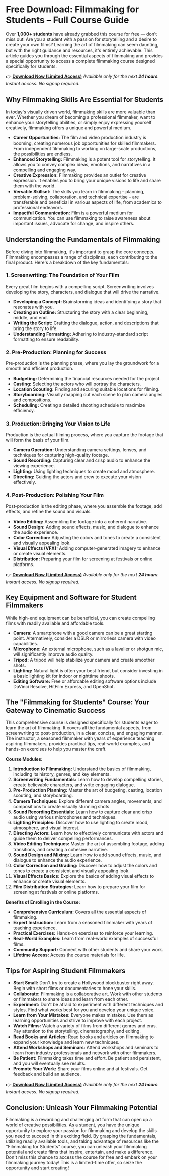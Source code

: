 # Free Download: Filmmaking for Students – Full Course Guide

Over **1,000+ students** have already grabbed this course for free — don’t miss out! Are you a student with a passion for storytelling and a desire to create your own films? Learning the art of filmmaking can seem daunting, but with the right guidance and resources, it's entirely achievable. This article guides you through the essential aspects of filmmaking and provides a special opportunity to access a complete filmmaking course designed specifically for students.

👉 [**Download Now (Limited Access)**](https://udemywork.com/filmmaking-for-students)
_Available only for the next **24 hours**. Instant access. No signup required._

## Why Filmmaking Skills Are Essential for Students

In today's visually driven world, filmmaking skills are more valuable than ever. Whether you dream of becoming a professional filmmaker, want to enhance your storytelling abilities, or simply enjoy expressing yourself creatively, filmmaking offers a unique and powerful medium.

*   **Career Opportunities:** The film and video production industry is booming, creating numerous job opportunities for skilled filmmakers. From independent filmmaking to working on large-scale productions, the possibilities are endless.
*   **Enhanced Storytelling:** Filmmaking is a potent tool for storytelling. It allows you to convey complex ideas, emotions, and narratives in a compelling and engaging way.
*   **Creative Expression:** Filmmaking provides an outlet for creative expression. It enables you to bring your unique visions to life and share them with the world.
*   **Versatile Skillset:** The skills you learn in filmmaking – planning, problem-solving, collaboration, and technical expertise – are transferable and beneficial in various aspects of life, from academics to professional endeavors.
*   **Impactful Communication:** Film is a powerful medium for communication. You can use filmmaking to raise awareness about important issues, advocate for change, and inspire others.

## Understanding the Fundamentals of Filmmaking

Before diving into filmmaking, it's important to grasp the core concepts. Filmmaking encompasses a range of disciplines, each contributing to the final product. Here's a breakdown of the key fundamentals:

### 1. Screenwriting: The Foundation of Your Film

Every great film begins with a compelling script. Screenwriting involves developing the story, characters, and dialogue that will drive the narrative.

*   **Developing a Concept:** Brainstorming ideas and identifying a story that resonates with you.
*   **Creating an Outline:** Structuring the story with a clear beginning, middle, and end.
*   **Writing the Script:** Crafting the dialogue, action, and descriptions that bring the story to life.
*   **Understanding Formatting:** Adhering to industry-standard script formatting to ensure readability.

### 2. Pre-Production: Planning for Success

Pre-production is the planning phase, where you lay the groundwork for a smooth and efficient production.

*   **Budgeting:** Determining the financial resources needed for the project.
*   **Casting:** Selecting the actors who will portray the characters.
*   **Location Scouting:** Finding and securing suitable locations for filming.
*   **Storyboarding:** Visually mapping out each scene to plan camera angles and compositions.
*   **Scheduling:** Creating a detailed shooting schedule to maximize efficiency.

### 3. Production: Bringing Your Vision to Life

Production is the actual filming process, where you capture the footage that will form the basis of your film.

*   **Camera Operation:** Understanding camera settings, lenses, and techniques for capturing high-quality footage.
*   **Sound Recording:** Capturing clear and crisp audio to enhance the viewing experience.
*   **Lighting:** Using lighting techniques to create mood and atmosphere.
*   **Directing:** Guiding the actors and crew to execute your vision effectively.

### 4. Post-Production: Polishing Your Film

Post-production is the editing phase, where you assemble the footage, add effects, and refine the sound and visuals.

*   **Video Editing:** Assembling the footage into a coherent narrative.
*   **Sound Design:** Adding sound effects, music, and dialogue to enhance the audio experience.
*   **Color Correction:** Adjusting the colors and tones to create a consistent and visually appealing look.
*   **Visual Effects (VFX):** Adding computer-generated imagery to enhance or create visual elements.
*   **Distribution:** Preparing your film for screening at festivals or online platforms.

👉 [**Download Now (Limited Access)**](https://udemywork.com/filmmaking-for-students)
_Available only for the next **24 hours**. Instant access. No signup required._

## Key Equipment and Software for Student Filmmakers

While high-end equipment can be beneficial, you can create compelling films with readily available and affordable tools.

*   **Camera:** A smartphone with a good camera can be a great starting point. Alternatively, consider a DSLR or mirrorless camera with video capabilities.
*   **Microphone:** An external microphone, such as a lavalier or shotgun mic, will significantly improve audio quality.
*   **Tripod:** A tripod will help stabilize your camera and create smoother shots.
*   **Lighting:** Natural light is often your best friend, but consider investing in a basic lighting kit for indoor or nighttime shoots.
*   **Editing Software:** Free or affordable editing software options include DaVinci Resolve, HitFilm Express, and OpenShot.

## The "Filmmaking for Students" Course: Your Gateway to Cinematic Success

This comprehensive course is designed specifically for students eager to learn the art of filmmaking. It covers all the fundamental aspects, from screenwriting to post-production, in a clear, concise, and engaging manner. The instructor, a seasoned filmmaker with years of experience teaching aspiring filmmakers, provides practical tips, real-world examples, and hands-on exercises to help you master the craft.

**Course Modules:**

1.  **Introduction to Filmmaking:** Understand the basics of filmmaking, including its history, genres, and key elements.
2.  **Screenwriting Fundamentals:** Learn how to develop compelling stories, create believable characters, and write engaging dialogue.
3.  **Pre-Production Planning:** Master the art of budgeting, casting, location scouting, and storyboarding.
4.  **Camera Techniques:** Explore different camera angles, movements, and compositions to create visually stunning shots.
5.  **Sound Recording Essentials:** Learn how to capture clear and crisp audio using various microphones and techniques.
6.  **Lighting Principles:** Discover how to use lighting to create mood, atmosphere, and visual interest.
7.  **Directing Actors:** Learn how to effectively communicate with actors and guide them to deliver compelling performances.
8.  **Video Editing Techniques:** Master the art of assembling footage, adding transitions, and creating a cohesive narrative.
9.  **Sound Design and Mixing:** Learn how to add sound effects, music, and dialogue to enhance the audio experience.
10. **Color Correction and Grading:** Discover how to adjust the colors and tones to create a consistent and visually appealing look.
11. **Visual Effects Basics:** Explore the basics of adding visual effects to enhance or create visual elements.
12. **Film Distribution Strategies:** Learn how to prepare your film for screening at festivals or online platforms.

**Benefits of Enrolling in the Course:**

*   **Comprehensive Curriculum:** Covers all the essential aspects of filmmaking.
*   **Expert Instruction:** Learn from a seasoned filmmaker with years of teaching experience.
*   **Practical Exercises:** Hands-on exercises to reinforce your learning.
*   **Real-World Examples:** Learn from real-world examples of successful films.
*   **Community Support:** Connect with other students and share your work.
*   **Lifetime Access:** Access the course materials for life.

## Tips for Aspiring Student Filmmakers

*   **Start Small:** Don't try to create a Hollywood blockbuster right away. Begin with short films or documentaries to hone your skills.
*   **Collaborate:** Filmmaking is a collaborative art. Work with other students or filmmakers to share ideas and learn from each other.
*   **Experiment:** Don't be afraid to experiment with different techniques and styles. Find what works best for you and develop your unique voice.
*   **Learn from Your Mistakes:** Everyone makes mistakes. Use them as learning opportunities and strive to improve with each project.
*   **Watch Films:** Watch a variety of films from different genres and eras. Pay attention to the storytelling, cinematography, and editing.
*   **Read Books and Articles:** Read books and articles on filmmaking to expand your knowledge and learn new techniques.
*   **Attend Workshops and Seminars:** Attend workshops and seminars to learn from industry professionals and network with other filmmakers.
*   **Be Patient:** Filmmaking takes time and effort. Be patient and persistent, and you will eventually see results.
*   **Promote Your Work:** Share your films online and at festivals. Get feedback and build an audience.

👉 [**Download Now (Limited Access)**](https://udemywork.com/filmmaking-for-students)
_Available only for the next **24 hours**. Instant access. No signup required._

## Conclusion: Unleash Your Filmmaking Potential

Filmmaking is a rewarding and challenging art form that can open up a world of creative possibilities. As a student, you have the unique opportunity to explore your passion for filmmaking and develop the skills you need to succeed in this exciting field. By grasping the fundamentals, utilizing readily available tools, and taking advantage of resources like the "Filmmaking for Students" course, you can unleash your filmmaking potential and create films that inspire, entertain, and make a difference. Don't miss this chance to access the course for free and embark on your filmmaking journey today! This is a limited-time offer, so seize the opportunity and start creating!
